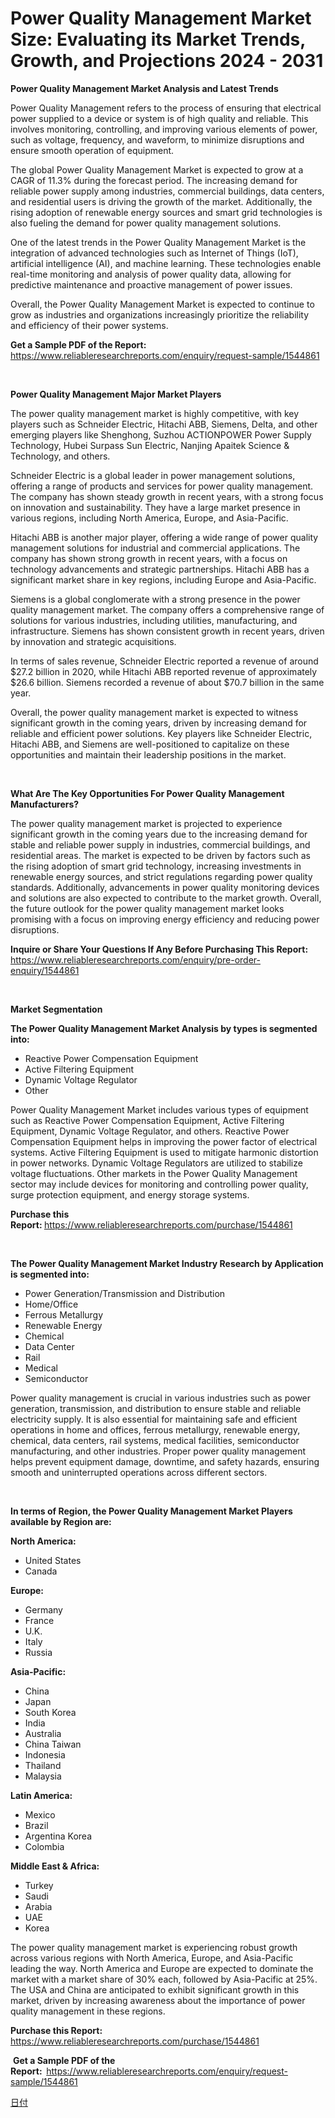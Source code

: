 <p><h1>Power Quality Management Market Size: Evaluating its Market Trends, Growth, and Projections 2024 - 2031</h1></p><p><strong>Power Quality Management Market Analysis and Latest Trends</strong></p>
<p><p>Power Quality Management refers to the process of ensuring that electrical power supplied to a device or system is of high quality and reliable. This involves monitoring, controlling, and improving various elements of power, such as voltage, frequency, and waveform, to minimize disruptions and ensure smooth operation of equipment.</p><p>The global Power Quality Management Market is expected to grow at a CAGR of 11.3% during the forecast period. The increasing demand for reliable power supply among industries, commercial buildings, data centers, and residential users is driving the growth of the market. Additionally, the rising adoption of renewable energy sources and smart grid technologies is also fueling the demand for power quality management solutions.</p><p>One of the latest trends in the Power Quality Management Market is the integration of advanced technologies such as Internet of Things (IoT), artificial intelligence (AI), and machine learning. These technologies enable real-time monitoring and analysis of power quality data, allowing for predictive maintenance and proactive management of power issues.</p><p>Overall, the Power Quality Management Market is expected to continue to grow as industries and organizations increasingly prioritize the reliability and efficiency of their power systems.</p></p>
<p><strong>Get a Sample PDF of the Report:&nbsp;</strong> <a href="https://www.reliableresearchreports.com/enquiry/request-sample/1544861">https://www.reliableresearchreports.com/enquiry/request-sample/1544861</a></p>
<p>&nbsp;</p>
<p><strong>Power Quality Management Major Market Players</strong></p>
<p><p>The power quality management market is highly competitive, with key players such as Schneider Electric, Hitachi ABB, Siemens, Delta, and other emerging players like Shenghong, Suzhou ACTIONPOWER Power Supply Technology, Hubei Surpass Sun Electric, Nanjing Apaitek Science & Technology, and others.</p><p>Schneider Electric is a global leader in power management solutions, offering a range of products and services for power quality management. The company has shown steady growth in recent years, with a strong focus on innovation and sustainability. They have a large market presence in various regions, including North America, Europe, and Asia-Pacific.</p><p>Hitachi ABB is another major player, offering a wide range of power quality management solutions for industrial and commercial applications. The company has shown strong growth in recent years, with a focus on technology advancements and strategic partnerships. Hitachi ABB has a significant market share in key regions, including Europe and Asia-Pacific.</p><p>Siemens is a global conglomerate with a strong presence in the power quality management market. The company offers a comprehensive range of solutions for various industries, including utilities, manufacturing, and infrastructure. Siemens has shown consistent growth in recent years, driven by innovation and strategic acquisitions.</p><p>In terms of sales revenue, Schneider Electric reported a revenue of around $27.2 billion in 2020, while Hitachi ABB reported revenue of approximately $26.6 billion. Siemens recorded a revenue of about $70.7 billion in the same year.</p><p>Overall, the power quality management market is expected to witness significant growth in the coming years, driven by increasing demand for reliable and efficient power solutions. Key players like Schneider Electric, Hitachi ABB, and Siemens are well-positioned to capitalize on these opportunities and maintain their leadership positions in the market.</p></p>
<p>&nbsp;</p>
<p><strong>What Are The Key Opportunities For Power Quality Management Manufacturers?</strong></p>
<p><p>The power quality management market is projected to experience significant growth in the coming years due to the increasing demand for stable and reliable power supply in industries, commercial buildings, and residential areas. The market is expected to be driven by factors such as the rising adoption of smart grid technology, increasing investments in renewable energy sources, and strict regulations regarding power quality standards. Additionally, advancements in power quality monitoring devices and solutions are also expected to contribute to the market growth. Overall, the future outlook for the power quality management market looks promising with a focus on improving energy efficiency and reducing power disruptions.</p></p>
<p><strong>Inquire or Share Your Questions If Any Before Purchasing This Report:</strong> <a href="https://www.reliableresearchreports.com/enquiry/pre-order-enquiry/1544861">https://www.reliableresearchreports.com/enquiry/pre-order-enquiry/1544861</a></p>
<p>&nbsp;</p>
<p><strong>Market Segmentation</strong></p>
<p><strong>The Power Quality Management Market Analysis by types is segmented into:</strong></p>
<p><ul><li>Reactive Power Compensation Equipment</li><li>Active Filtering Equipment</li><li>Dynamic Voltage Regulator</li><li>Other</li></ul></p>
<p><p>Power Quality Management Market includes various types of equipment such as Reactive Power Compensation Equipment, Active Filtering Equipment, Dynamic Voltage Regulator, and others. Reactive Power Compensation Equipment helps in improving the power factor of electrical systems. Active Filtering Equipment is used to mitigate harmonic distortion in power networks. Dynamic Voltage Regulators are utilized to stabilize voltage fluctuations. Other markets in the Power Quality Management sector may include devices for monitoring and controlling power quality, surge protection equipment, and energy storage systems.</p></p>
<p><strong>Purchase this Report:&nbsp;</strong><a href="https://www.reliableresearchreports.com/purchase/1544861">https://www.reliableresearchreports.com/purchase/1544861</a></p>
<p>&nbsp;</p>
<p><strong>The Power Quality Management Market Industry Research by Application is segmented into:</strong></p>
<p><ul><li>Power Generation/Transmission and Distribution</li><li>Home/Office</li><li>Ferrous Metallurgy</li><li>Renewable Energy</li><li>Chemical</li><li>Data Center</li><li>Rail</li><li>Medical</li><li>Semiconductor</li></ul></p>
<p><p>Power quality management is crucial in various industries such as power generation, transmission, and distribution to ensure stable and reliable electricity supply. It is also essential for maintaining safe and efficient operations in home and offices, ferrous metallurgy, renewable energy, chemical, data centers, rail systems, medical facilities, semiconductor manufacturing, and other industries. Proper power quality management helps prevent equipment damage, downtime, and safety hazards, ensuring smooth and uninterrupted operations across different sectors.</p></p>
<p>&nbsp;</p>
<p><strong>In terms of Region, the Power Quality Management Market Players available by Region are:</strong></p>
<p>
    <p> <strong> North America: </strong>
        <ul>
            <li>United States</li>
            <li>Canada</li>
        </ul>
        </p> 
    <p> <strong> Europe: </strong>
        <ul>
            <li>Germany</li>
            <li>France</li>
            <li>U.K.</li>
            <li>Italy</li>
            <li>Russia</li>
        </ul>
        </p> 
    <p> <strong> Asia-Pacific: </strong>
        <ul>
            <li>China</li>
            <li>Japan</li>
            <li>South Korea</li>
            <li>India</li>
            <li>Australia</li>
            <li>China Taiwan</li>
            <li>Indonesia</li>
            <li>Thailand</li>
            <li>Malaysia</li>
        </ul>
        </p> 
    <p> <strong> Latin America: </strong>
        <ul>
            <li>Mexico</li>
            <li>Brazil</li>
            <li>Argentina Korea</li>
            <li>Colombia</li>
        </ul>
        </p> 
    <p> <strong> Middle East & Africa: </strong>
        <ul>
            <li>Turkey</li>
            <li>Saudi</li>
            <li>Arabia</li>
            <li>UAE</li>
            <li>Korea</li>
        </ul>
    </p>
    </p>
<p><p>The power quality management market is experiencing robust growth across various regions with North America, Europe, and Asia-Pacific leading the way. North America and Europe are expected to dominate the market with a market share of 30% each, followed by Asia-Pacific at 25%. The USA and China are anticipated to exhibit significant growth in this market, driven by increasing awareness about the importance of power quality management in these regions.</p></p>
<p><strong>Purchase this Report: </strong><a href="https://www.reliableresearchreports.com/purchase/1544861">https://www.reliableresearchreports.com/purchase/1544861</a></p>
<p>&nbsp;<strong>Get a Sample PDF of the Report:&nbsp;&nbsp;</strong><a href="https://www.reliableresearchreports.com/enquiry/request-sample/1544861">https://www.reliableresearchreports.com/enquiry/request-sample/1544861</a></p>
<p><strong></strong></p>
<p><p><a href="https://github.com/zekaoe592392/Market-Research-Report-List-1/blob/main/302553616049.md">日付</a></p></p>